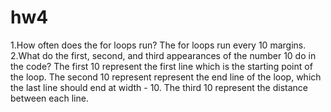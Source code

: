 # hw4
1.How often does the for loops run?
The for loops run every 10 margins.
2.What do the first, second, and third appearances of the number 10 do in the code?
The first 10 represent the first line which is the starting point of the loop. The second 10 represent represent the end line of the loop,
which the last line should end at width - 10. The third 10 represent the distance between each line.
